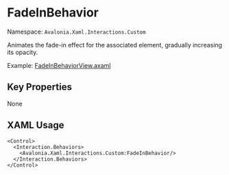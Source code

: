 # FadeInBehavior

Namespace: `Avalonia.Xaml.Interactions.Custom`

Animates the fade-in effect for the associated element, gradually increasing its opacity.

Example: [FadeInBehaviorView.axaml](samples/BehaviorsTestApplication/Views/Pages/FadeInBehaviorView.axaml)

## Key Properties
None

## XAML Usage
```xaml
<Control>
  <Interaction.Behaviors>
    <Avalonia.Xaml.Interactions.Custom:FadeInBehavior/>
  </Interaction.Behaviors>
</Control>
```
